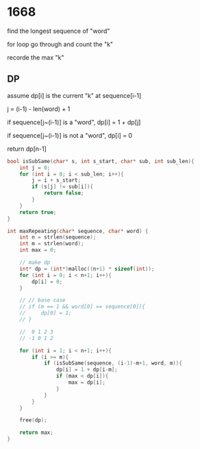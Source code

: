 # 1668

find the longest sequence of "word"

for loop go through and count the "k"

recorde the max "k"

## DP

assume dp[i] is the current "k" at sequence[i-1]

j = (i-1) - len(word) + 1

if sequence[j~(i-1)] is a "word", dp[i] = 1 + dp[j]

if sequence[j~(i-1)] is not a "word", dp[i] = 0

return dp[n-1]

```c
bool isSubSame(char* s, int s_start, char* sub, int sub_len){
    int j = 0;
    for (int i = 0; i < sub_len; i++){
        j = i + s_start;
        if (s[j] != sub[i]){
            return false;
        }
    }
    return true;
}

int maxRepeating(char* sequence, char* word) {
    int n = strlen(sequence);
    int m = strlen(word);
    int max = 0;

    // make dp
    int* dp = (int*)malloc((n+1) * sizeof(int));
    for (int i = 0; i < n+1; i++){
        dp[i] = 0;
    }

    // // base case
    // if (m == 1 && word[0] == sequence[0]){
    //     dp[0] = 1;
    // }

    //  0 1 2 3
    // -1 0 1 2

    for (int i = 1; i < n+1; i++){
        if (i >= m){
            if (isSubSame(sequence, (i-1)-m+1, word, m)){
                dp[i] = 1 + dp[i-m];
                if (max < dp[i]){
                    max = dp[i];
                }
            }
        }
    }

    free(dp);

    return max;
}
```